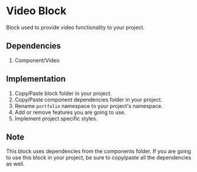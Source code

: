 # Video Block

Block used to provide video functionality to your project.

## Dependencies

1. Component/Video

## Implementation

1. Copy/Paste block folder in your project.
2. Copy/Paste component dependencies folder in your project.
3. Rename `portfolio` namespace to your project's namespace.
4. Add or remove features you are going to use.
5. Implement project specific styles.

## Note

This block uses dependencies from the components folder. If you are going to use this block in your project, be sure to copy/paste all the dependencies as well.
